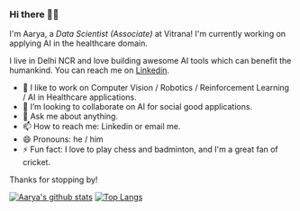 ### Hi there 👋🏻

<!--
**aaryapatel007/aaryapatel007** is a ✨ _special_ ✨ repository because its `README.md` (this file) appears on your GitHub profile. -->

I'm Aarya, a *Data Scientist (Associate)* at Vitrana! I'm currently working on applying AI in the healthcare domain. 

I live in Delhi NCR and love building awesome AI tools which can benefit the humankind.
You can reach me on [Linkedin](https://www.linkedin.com/in/aaryapatel007/). 

- 🔭 I like to work on Computer Vision / Robotics / Reinforcement Learning / AI in Healthcare applications.
- 👯 I’m looking to collaborate on AI for social good applications.
- 💬 Ask me about anything.
- 📫 How to reach me: Linkedin or email me.
- 😄 Pronouns: he / him
- ⚡ Fun fact: I love to play chess and badminton, and I'm a great fan of cricket.

Thanks for stopping by!


[![Aarya's github stats](https://github-readme-stats.vercel.app/api?username=aaryapatel007&theme=merko)](https://github.com/anuraghazra/github-readme-stats)
[![Top Langs](https://github-readme-stats.vercel.app/api/top-langs/?username=aaryapatel007&theme=merko&layout=compact)](https://github.com/anuraghazra/github-readme-stats)
